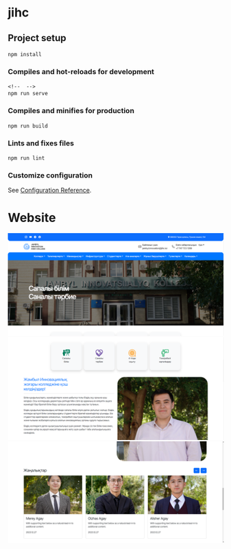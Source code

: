 # jihc

## Project setup

```
npm install
```

### Compiles and hot-reloads for development

<!-- ??alsdj;flkasjdf -->

```
<!--  -->
npm run serve
```

### Compiles and minifies for production

```
npm run build
```

### Lints and fixes files

```
npm run lint
```

### Customize configuration

See [Configuration Reference](https://cli.vuejs.org/config/).

# Website

![Website](src/assets/web1.png)
![Website](src/assets/web2.png)
![Website](src/assets/web3.png)
